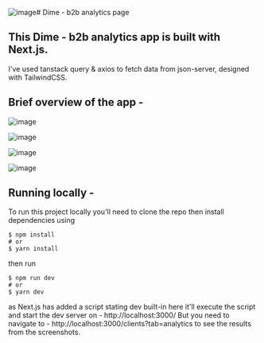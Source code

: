 ![image](https://github.com/user-attachments/assets/44a0c6ad-2e54-49bd-b675-8120d8573205)# Dime - b2b analytics page

## This Dime - b2b analytics app is built with Next.js.

I've used tanstack query & axios to fetch data from json-server, designed with TailwindCSS.

## Brief overview of the app - 

![image](https://github.com/user-attachments/assets/12e6604b-24ec-43cc-806c-92497f3aa445)

![image](https://github.com/user-attachments/assets/b5e97f64-3d57-4d9c-8d52-ca98628e3a90)

![image](https://github.com/user-attachments/assets/2c3240d5-f254-43af-8cfa-be50ec9dc6de)

![image](https://github.com/user-attachments/assets/370af516-9b88-4e39-8609-9bfde0bbec6c)


## Running locally - 

To run this project locally you'll need to clone the repo then install dependencies using 

```
$ npm install
# or
$ yarn install
``` 

then run 

```
$ npm run dev
# or
$ yarn dev
``` 

as Next.js has added a script stating dev built-in here it'll execute the script and start the dev server on - http://localhost:3000/
But you need to navigate to - http://localhost:3000/clients?tab=analytics to see the results from the screenshots.


